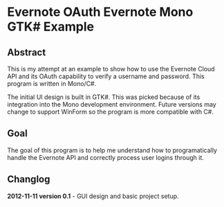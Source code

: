 Evernote OAuth Evernote Mono GTK# Example
=========================================

Abstract
--------
This is my attempt at an example to show how to use the Evernote Cloud API and its OAuth capability to verify a username and password. This program is written in Mono/C#.

The initial UI design is built in GTK#. This was picked because of its integration into the Mono development environment. Future versions may change to support WinForm so the program is more compatible with C#.

Goal
----
The goal of this program is to help me understand how to programatically handle the Evernote API and correctly process user logins through it.

Changlog
--------
**2012-11-11 version 0.1** - GUI design and basic project setup.
